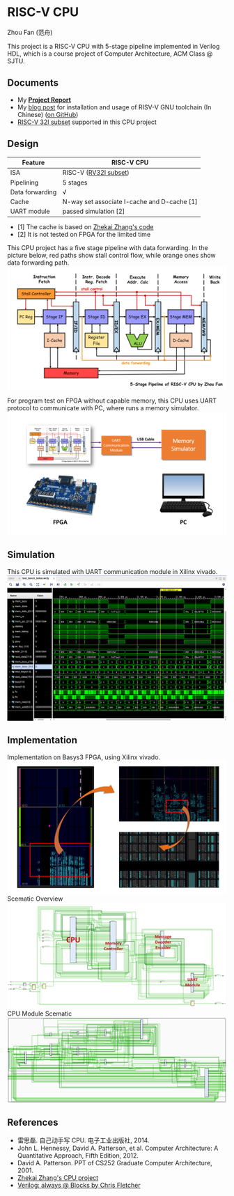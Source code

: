 # RISC-V CPU

Zhou Fan (范舟)

This project is a RISC-V CPU with 5-stage pipeline implemented in Verilog HDL, which is a course project of Computer Architecture, ACM Class @ SJTU.

## Documents

* My [**Project Report**](doc/project-report.md)
* My [blog post](http://blog.evensgn.com/riscv-gnu-toolchain/) for installation and usage of RISV-V GNU toolchain (In Chinese) ([on GitHub](doc/riscv-toolchain-installation-usage.md))
* [RISC-V 32I subset](doc/inst-supported.md) supported in this CPU project

## Design
 Feature | RISC-V CPU
--- | ---
ISA | RISC-V ([RV32I subset](doc/inst-supported.md))
Pipelining | 5 stages
Data forwarding | √
Cache | N-way set associate I-cache and D-cache [1]
UART module | passed simulation [2]

- [1] The cache is based on [Zhekai Zhang's code](https://github.com/sxtyzhangzk/mips-cpu/blob/master/src/cpu/cache.v)
- [2] It is not tested on FPGA for the limited time 

This CPU project has a five stage pipeline with data forwarding.
In the picture below, red paths show stall control flow, while orange ones show data forwarding path.
![cpu-pipeline-graph](doc/cpu-pipeline-graph.png)

For program test on FPGA without capable memory, this CPU uses UART protocol to communicate with PC, where runs a memory simulator.
![uart-simulate-memory](doc/uart-simulate-memory.png)

## Simulation
This CPU is simulated with UART communication module in Xilinx vivado.
![test-bench-wave](doc/test-bench-wave.png)

## Implementation
Implementation on Basys3 FPGA, using Xilinx vivado.
![implementation-graph](doc/implementation-graph.png)
Scematic Overview
![implementation-circuit-overview](doc/implementation-circuit-overview-captioned.png)
CPU Module Scematic
![implementation-circuit-cpu](doc/implementation-circuit-cpu.png)

## References

* 雷思磊. 自己动手写 CPU. 电子工业出版社, 2014.
* John L. Hennessy, David A. Patterson, et al. Computer Architecture: A Quantitative
Approach, Fifth Edition, 2012.
* David A. Patterson. PPT of CS252 Graduate Computer Architecture, 2001.
* [Zhekai Zhang's CPU project](https://github.com/sxtyzhangzk/mips-cpu)
* [Verilog: always @ Blocks by Chris Fletcher](doc/Always@.pdf)